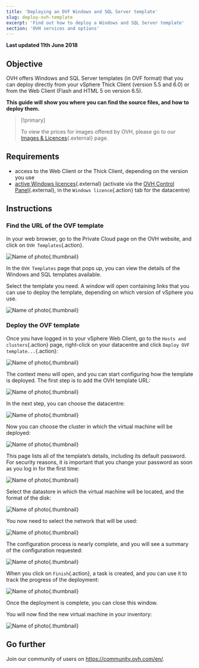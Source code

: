 ```yaml
---
title: 'Deploying an OVF Windows and SQL Server template'
slug: deploy-ovh-template
excerpt: 'Find out how to deploy a Windows and SQL Server template'
section: 'OVH services and options'
---
```


**Last updated 11th June 2018**

## Objective

OVH offers Windows and SQL Server templates (in OVF format) that you can deploy directly from your vSphere Thick Client (version 5.5 and 6.0) or from the Web Client (Flash and HTML 5 on version 6.5).

**This guide will show you where you can find the source files, and how to deploy them.**

> [!primary]
> 
> To view the prices for images offered by OVH, please go to our [Images & Licences](https://www.ovh.co.uk/private-cloud/options/images-licences.xml){.external} page.
>

## Requirements

- access to the Web Client or the Thick Client, depending on the version you use
- [active Windows licences](https://docs.ovh.com/gb/en/private-cloud/control-panel-ovh-private-cloud/#windows-licence){.external} (activate via the [OVH Control Panel](https://www.ovh.com/auth/?action=gotomanager){.external}, in the `Windows licence`{.action} tab for the datacentre)


## Instructions

### Find the URL of the OVF template

In your web browser, go to the Private Cloud page on the OVH website, and click on `OVH Templates`{.action}.

![Name of photo](images/gatewayssl.png){.thumbnail}

In the `OVH Templates` page that pops up, you can view the details of the Windows and SQL templates available. 

Select the template you need. A window will open containing links that you can use to deploy the template, depending on which version of vSphere you use.

![Name of photo](images/copylink.png){.thumbnail}


### Deploy the OVF template

Once you have logged in to your vSphere Web Client, go to the `Hosts and clusters`{.action} page, right-click on your datacentre and click `Deploy OVF template...`{.action}:

![Name of photo](images/selectdeploy.png){.thumbnail}

The context menu will open, and you can start configuring how the template is deployed. The first step is to add the OVH template URL:


![Name of photo](images/puturl.png){.thumbnail}

In the next step, you can choose the datacentre:

![Name of photo](images/selectdatacenter.png){.thumbnail}

Now you can choose the cluster in which the virtual machine will be deployed:

![Name of photo](images/selectcluster.png){.thumbnail}

This page lists all of the template’s details, including its default password. For security reasons, it is important that you change your password as soon as you log in for the first time:

![Name of photo](images/detailstemplate.png){.thumbnail}

Select the datastore in which the virtual machine will be located, and the format of the disk:

![Name of photo](images/selectdatastore.png){.thumbnail}

You now need to select the network that will be used: 

![Name of photo](images/selectnetwork.png){.thumbnail}

The configuration process is nearly complete, and you will see a summary of the configuration requested:

![Name of photo](images/resume.png){.thumbnail}

When you click on `Finish`{.action}, a task is created, and you can use it to track the progress of the deployment:

![Name of photo](images/startdeploy.png){.thumbnail}

Once the deployment is complete, you can close this window.

You will now find the new virtual machine in your inventory:

![Name of photo](images/inventory.png){.thumbnail}


## Go further

Join our community of users on <https://community.ovh.com/en/>.